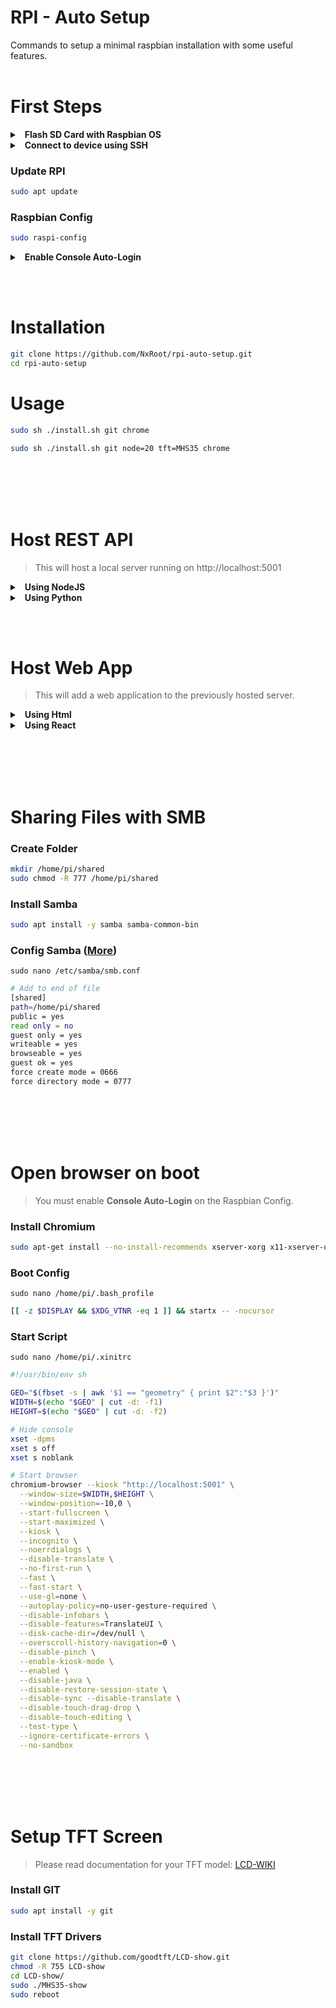 # RPI - Auto Setup
Commands to setup a minimal raspbian installation with some useful features.
<br></br>
# First Steps
<details>
  <summary> &nbsp; <b>Flash SD Card with Raspbian OS</b></summary>

1. ### &nbsp; Open [Raspberry Pi Imager](https://www.raspberrypi.com/software/)
2. ### &nbsp; Choose Device (RPI 3, 4, 400, 5)
3. ### &nbsp; Choose OS --> `Raspberry Pi OS (Other)`
4. ### &nbsp; Select `Raspbian x64 Legacy - No Desktop (0.3gb)`
5. ### &nbsp; Choose USB Storage (SD Card Drive)
6. ### &nbsp; Configure settings before flashing
    - Setup Wifi Network
    - Enable SSH
    - User: Pi
    - Password: YOUR PASSWORD
</details>

<details>
  <summary> &nbsp; <b>Connect to device using SSH</b></summary>

1. ### &nbsp; Open terminal on a pc in the same network
2. ### &nbsp; Find the IP address of your RPI (Windows)
    ```bash
    nslookup raspberrypi
    ```
3. ### &nbsp; Connect to RPI using SSH
    ```bash
    ssh pi@xxx.xxx.xxx
    ```

</details>


### Update RPI
```bash
sudo apt update
```

### Raspbian Config
```bash
sudo raspi-config
```
<details>
  <summary> &nbsp; <b>Enable Console Auto-Login</b></summary>

1.  ### &nbsp; Choose --> `System Options`
2.  ### &nbsp; Choose --> `Boot / Auto Login`
3.  ### &nbsp; Choose --> `Console Autologin`
4.  ### &nbsp; Choose --> `Finish`
</details>

<br></br>

# Installation
```bash
git clone https://github.com/NxRoot/rpi-auto-setup.git
cd rpi-auto-setup
```

# Usage
```bash
sudo sh ./install.sh git chrome
```
```bash
sudo sh ./install.sh git node=20 tft=MHS35 chrome
```


<br></br>
<br></br>
# Host REST API
> This will host a local server running on http://localhost:5001
<details>
  <summary> &nbsp; <b>Using NodeJS</b></summary>

### Install NodeJS 
```bash
curl -fsSL https://deb.nodesource.com/setup_20.x | sudo -E bash -
sudo apt-get install -y nodejs
```

### Create Folder 
```bash
mkdir /home/pi/pi-server
cd /home/pi/pi-server
```

### Create Server 
`sudo nano server.js`
```js
const path = require('path')
const express = require('express')
const app = express()
const PORT = 5001

// serve static assets
app.use(express.static('client/build'));

// Create API endpoints
app.get('/api/message', (req, res) => {
    res.json({message: "Hello from Express JS"})
});

// Send everything else to static content
app.get('*', (req, res) => res.sendFile(path.resolve(__dirname, 'client/build', 'index.html')));

// Open server on specified port
console.log('Server started on port:', PORT)
app.listen(PORT)
```

### Initialize Project 
```bash
npm init
```

### Install Express JS
```bash
npm i express
```

### Start Server
```bash
npm start
```
</details>

<details>
  <summary> &nbsp; <b>Using Python</b></summary>

### Create Folder 
```bash
mkdir /home/pi/pi-server
cd /home/pi/pi-server
```

### Create virtual environment
```bash
python3 -m venv .venv
```

### Activate virtual environment
```bash
source venv/bin/activate
```

### Install Flask
```bash
pip install flask
pip install python-dotenv
```

### Create Server
`sudo nano server.py`
```py
from flask import Flask

app = Flask(__name__, static_folder='./client/build', static_url_path='/')

@app.route('/', methods=['GET'])
def index():
    return app.send_static_file('index.html')

@app.route('/api/message', methods=['GET'])
def message():
    return "Hello from Python"
```

### Start Server
```bash
venv/bin/flask --app ./server.py run --no-debugger
```
</details>

<br></br>
# Host Web App
> This will add a web application to the previously hosted server.
<details>
  <summary> &nbsp; <b>Using Html</b></summary>

### Create Folders
```bash
cd /home/pi/pi-server
mkdir client
mkdir client/build
```
### Create Website
`sudo nano client/build/index.html`
```html
<!doctype html>
<html>
  <head>
    <meta charset="UTF-8">
    <meta name="viewport" content="width=device-width, initial-scale=1.0">
  </head>
  <body>
    <h1>
      Hello world!
    </h1>
  </body>
</html>
```
</details>

<details>
  <summary> &nbsp; <b>Using React</b></summary>

### Install NodeJS 
```bash
curl -fsSL https://deb.nodesource.com/setup_20.x | sudo -E bash -
sudo apt-get install -y nodejs
```
### Create React App
```bash
cd /home/pi/pi-server
npx create-react-app client
```
### Build Website
```bash
cd /home/pi/pi-server/client
npm run build
```
</details>

<br></br>
<br></br>
# Sharing Files with SMB 

### Create Folder 
```bash
mkdir /home/pi/shared
sudo chmod -R 777 /home/pi/shared
```
### Install Samba 
```bash
sudo apt install -y samba samba-common-bin
```
### Config Samba ([More](https://www.jeffgeerling.com/blog/2021/htgwa-create-samba-smb-share-on-raspberry-pi))
`sudo nano /etc/samba/smb.conf`
```bash
# Add to end of file
[shared]
path=/home/pi/shared
public = yes
read only = no
guest only = yes
writeable = yes
browseable = yes
guest ok = yes
force create mode = 0666
force directory mode = 0777
```

<br></br>
<br></br>
# Open browser on boot
> You must enable <b>Console Auto-Login</b> on the Raspbian Config.

### Install Chromium 
```bash
sudo apt-get install --no-install-recommends xserver-xorg x11-xserver-utils xinit openbox chromium-browser
```

### Boot Config
`sudo nano /home/pi/.bash_profile`
```bash
[[ -z $DISPLAY && $XDG_VTNR -eq 1 ]] && startx -- -nocursor
```

### Start Script
`sudo nano /home/pi/.xinitrc`
```bash
#!/usr/bin/env sh

GEO="$(fbset -s | awk '$1 == "geometry" { print $2":"$3 }')"
WIDTH=$(echo "$GEO" | cut -d: -f1)
HEIGHT=$(echo "$GEO" | cut -d: -f2)

# Hide console
xset -dpms
xset s off
xset s noblank

# Start browser
chromium-browser --kiosk "http://localhost:5001" \
  --window-size=$WIDTH,$HEIGHT \
  --window-position=-10,0 \
  --start-fullscreen \
  --start-maximized \
  --kiosk \
  --incognito \
  --noerrdialogs \
  --disable-translate \
  --no-first-run \
  --fast \
  --fast-start \
  --use-gl=none \
  --autoplay-policy=no-user-gesture-required \
  --disable-infobars \
  --disable-features=TranslateUI \
  --disk-cache-dir=/dev/null \
  --overscroll-history-navigation=0 \
  --disable-pinch \
  --enable-kiosk-mode \
  --enabled \
  --disable-java \
  --disable-restore-session-state \
  --disable-sync --disable-translate \
  --disable-touch-drag-drop \
  --disable-touch-editing \
  --test-type \
  --ignore-certificate-errors \
  --no-sandbox

```

<br></br>
<br></br>
# Setup TFT Screen
> Please read documentation for your TFT model: [LCD-WIKI](http://www.lcdwiki.com/Main_Page)

### Install GIT 
```bash
sudo apt install -y git
```

### Install TFT Drivers
```bash
git clone https://github.com/goodtft/LCD-show.git
chmod -R 755 LCD-show
cd LCD-show/
sudo ./MHS35-show
sudo reboot
```
